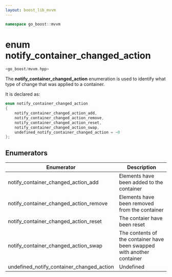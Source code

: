 ```yaml
---
layout: boost_lib_mvvm
---
```


```c++
namespace go_boost::mvvm
```

# enum notify_container_changed_action

```c++
<go_boost/mvvm.hpp>
```

The **notify_container_changed_action** enumeration is used to identify what type of
change that was applied to a container.

It is declared as:

```c++
enum notify_container_changed_action
{
    notify_container_changed_action_add,
    notify_container_changed_action_remove,
    notify_container_changed_action_reset,
    notify_container_changed_action_swap,
    undefined_notify_container_changed_action = ~0
};
```

## Enumerators

Enumerator | Description
-|-
notify_container_changed_action_add | Elements have been added to the container
notify_container_changed_action_remove | Elements have been removed from the container
notify_container_changed_action_reset | The contaier have been reset
notify_container_changed_action_swap | The contents of the container have been swapped with another container
undefined_notify_container_changed_action | Undefined
